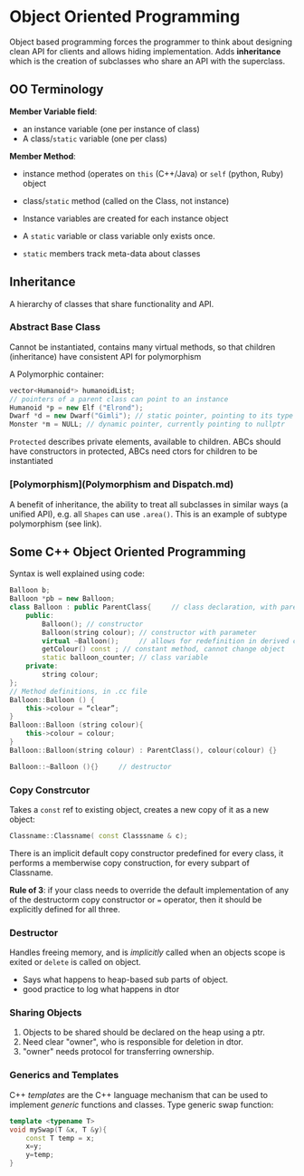 # Object Oriented Programming
Object based programming forces the programmer to think about designing clean API for clients and allows hiding implementation. Adds **inheritance** which is the creation of subclasses who share an API with the superclass.

## OO Terminology
**Member Variable field**:
- an instance variable (one per instance of class)
- A class/`static` variable (one per class)

**Member Method**:
- instance method (operates on `this` (C++/Java) or `self` (python, Ruby) object 
- class/`static` method (called on the Class, not instance)

- Instance variables are created for each instance object
- A `static` variable or class variable only exists once.
- `static` members track meta-data about classes

## Inheritance
A hierarchy of classes that share functionality and API.

### Abstract Base Class
Cannot be instantiated, contains many virtual methods, so that children (inheritance) have consistent API for polymorphism

A Polymorphic container:
```C++
vector<Humanoid*> humanoidList;
// pointers of a parent class can point to an instance
Humanoid *p = new Elf ("Elrond"); 
Dwarf *d = new Dwarf("Gimli"); // static pointer, pointing to its type
Monster *m = NULL; // dynamic pointer, currently pointing to nullptr
```

`Protected` describes private elements, available to children. ABCs should have constructors in protected, ABCs need ctors for children to be instantiated

### [Polymorphism](Polymorphism and Dispatch.md)
A benefit of inheritance, the ability to treat all subclasses in similar ways (a unified API), e.g. all `Shapes` can use `.area()`. This is an example of subtype polymorphism (see link).

## Some C++ Object Oriented Programming

Syntax is well explained using code:
```C++
Balloon b;
Balloon *pb = new Balloon;
class Balloon : public ParentClass{     // class declaration, with parent, in .h file
    public:
        Balloon(); // constructor
        Balloon(string colour); // constructor with parameter
        virtual ~Balloon();     // allows for redefinition in derived classes
        getColour() const ; // constant method, cannot change object
        static balloon_counter; // class variable
    private:
        string colour;
};
// Method definitions, in .cc file
Balloon::Balloon () {
    this->colour = “clear”;
}
Balloon::Balloon (string colour){
    this->colour = colour;
}
Balloon::Balloon(string colour) : ParentClass(), colour(colour) {}     // shorthand syntax, stops double instantiation of object parameters, calls parent constructor

Balloon::~Balloon (){}     // destructor
```

### Copy Constrcutor
Takes a `const` ref to existing object, creates a new copy of it as a new object:
```C++
Classname::Classname( const Classsname & c);
```
There is an implicit default copy constructor predefined for every class, it performs a memberwise copy construction, for every subpart of Classname.

**Rule of 3**: if your class needs to override the default implementation of any of the destructorm copy constructor or `=` operator, then it should be explicitly defined for all three.

### Destructor
Handles freeing memory, and is *implicitly* called when an objects scope is exited or `delete` is called on object.
- Says what happens to heap-based sub parts of object.
- good practice to log what happens in dtor

### Sharing Objects
1. Objects to be shared should be declared on the heap using a ptr.
2. Need clear "owner", who is responsible for deletion in dtor.
3. "owner" needs protocol for transferring ownership.
 
### Generics and Templates
C++ *templates* are the C++ language mechanism that can be used to implement *generic* functions and classes. Type generic swap function:

```C++
template <typename T>
void mySwap(T &x, T &y){
    const T temp = x;
    x=y;
    y=temp;
}
```
